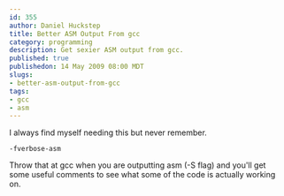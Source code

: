 ```yaml
--- 
id: 355
author: Daniel Huckstep
title: Better ASM Output From gcc
category: programming
description: Get sexier ASM output from gcc.
published: true
publishedon: 14 May 2009 08:00 MDT
slugs: 
- better-asm-output-from-gcc
tags: 
- gcc
- asm
---
```

I always find myself needing this but never remember.

    -fverbose-asm

Throw that at gcc when you are outputting asm (-S flag) and you'll get
some useful comments to see what some of the code is actually working
on.